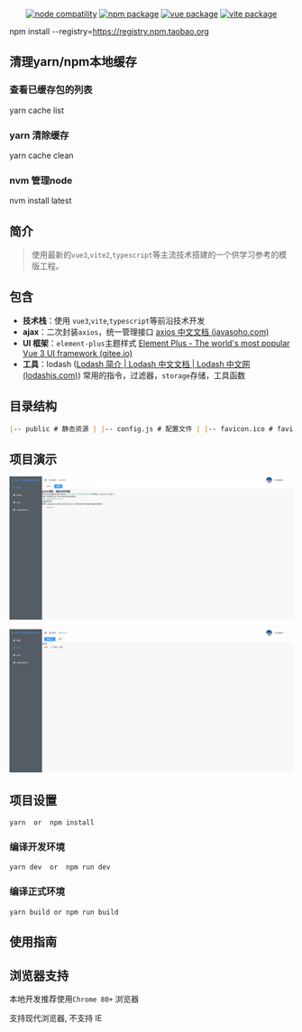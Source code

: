 <p align="center">
    <a href="https://npmjs.com/package/node"><img src="https://img.shields.io/node/v/vite.svg" alt="node compatility"></a>
    <a href="https://npmjs.com/package/npm"><img src="https://img.shields.io/badge/npm-v6.13.4-blue" alt="npm package"></a>
    <a href="https://npmjs.com/package/vue"><img src="https://img.shields.io/badge/vue-v3.0.5-success" alt="vue package"></a>
    <a href="https://npmjs.com/package/vite"><img src="https://img.shields.io/badge/vite-v2.2.1-blue" alt="vite package"></a>
    <a href="https://vitejs.dev" target="_blank" rel="noopener noreferrer"></a>
</p>

npm install --registry=https://registry.npm.taobao.org

## 清理yarn/npm本地缓存

### 查看已缓存包的列表
yarn cache list

### yarn 清除缓存
yarn cache clean

### nvm 管理node
nvm install latest

## 简介

> 使用最新的`vue3`,`vite2`,`typescript`等主流技术搭建的一个供学习参考的模版工程。

## 包含

- **技术栈**：使用 `vue3`,`vite`,`typescript`等前沿技术开发
- **ajax**：二次封装`axios`，统一管理接口 [axios 中文文档 (javasoho.com)](https://javasoho.com/axios/index.html)
- **UI 框架**：`element-plus`主题样式 [Element Plus - The world's most popular Vue 3 UI framework (gitee.io)](https://element-plus.gitee.io/#/zh-CN/component/installation)
- **工具**：lodash ([Lodash 简介 | Lodash 中文文档 | Lodash 中文网 (lodashjs.com)](https://www.lodashjs.com/)) 常用的指令，过滤器，`storage`存储，工具函数

## 目录结构

```md
|-- public # 静态资源 | |-- config.js # 配置文件 | |-- favicon.ico # favicon 图标 |-- src # 源代码 | |-- api # api 请求 | |-- assets # 主题 变量等资源 | | |-- scss # scss 变量 | | |-- theme # elemet 主题 | |-- components # 全局公共组件 | |-- hooks # 全局 hooks | |-- config # 全局公共配置 | |-- layout # 全局 layout | |-- locale # 国际化 | |-- plugin # 三方插件 | |-- router # 全局路由 | |-- store # 全局 vuex | |-- utils # 全局公用方法 | |-- views # 所有页面 | |-- App.vue # 入口页面 | |-- main.ts # 入口文件 | |-- shims-vue.d.ts # ts 声明文件 |-- static # 静态资源 | |-- img # img | |-- svg # svg |-- .editorconfig # editorconfig |-- .env.development # 环境变量 开发 |-- .env.production # 环境变量 生产 |-- .eslintignore # eslintignore |-- .eslintrc.js # eslint 配置项 |-- .gitignore # gitignore |-- babel.config.js # babel 配置项 |-- index.html # html 模板 |-- package.json # package.json |-- README.md # README |-- tsconfig.json # tsconfig |-- vite.config.ts # vite 配置文件
```

##

## 项目演示

![image-20210621163806730](src\assets\imges\image-20210621163806730.png)

![image-20210621164021729](src\assets\imges\image-20210621164021729.png)

## 项目设置

```
yarn  or  npm install
```

### 编译开发环境

```
yarn dev  or  npm run dev
```

### 编译正式环境

```
yarn build or npm run build
```

## 使用指南

## 浏览器支持

本地开发推荐使用`Chrome 80+` 浏览器

支持现代浏览器, 不支持 IE
